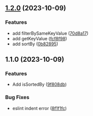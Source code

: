 

## [1.2.0](https://github.com/Akurganow/array-functions/compare/1.1.0...1.2.0) (2023-10-09)


### Features

* add filterBySameKeyValue ([70d8a17](https://github.com/Akurganow/array-functions/commit/70d8a175fa12bb96d763c4fdce7b721cec341e80))
* add getKeyValue ([fcf8f98](https://github.com/Akurganow/array-functions/commit/fcf8f98d241bb51ed568606fec018aa77e04449c))
* add sortBy ([0b82895](https://github.com/Akurganow/array-functions/commit/0b8289564d8435764e7921f1fba067aace4d3341))

## 1.1.0 (2023-10-09)


### Features

* Add isSortedBy ([9f808db](https://github.com/Akurganow/array-functions/commit/9f808dbc8f523963d1c86b31333a29ad36e06f01))


### Bug Fixes

* eslint indent error ([8f1f1fc](https://github.com/Akurganow/array-functions/commit/8f1f1fc2315f9845966a52a8faaed769e41b7936))